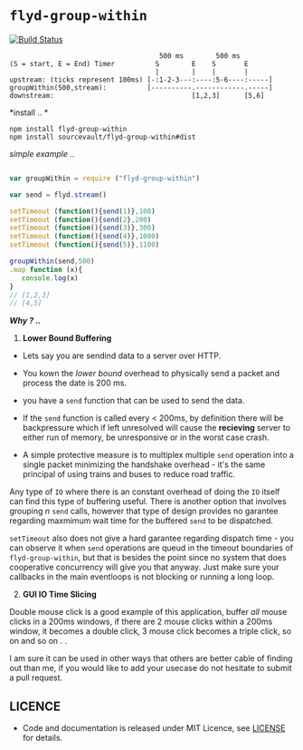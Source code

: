 


#  ```flyd-group-within```

[![Build Status](https://travis-ci.org/sourcevault/flyd-group-within.svg?branch=dev)](https://travis-ci.org/sourcevault/flyd-group-within)

```
                                     500 ms        500 ms
(S = start, E = End) Timer          S        E    S       E
                                    |        |    |       |     
upstream: (ticks represent 100ms) [-:1-2-3---:----:5-6----:-----]
groupWithin(500,stream):          [----------.------------.-----]
downstream:                                  [1,2,3]      [5,6]
```

*install .. *

```
npm install flyd-group-within
npm install sourcevault/flyd-group-within#dist 
```



*simple example ..*

```js

var groupWithin = require ("flyd-group-within") 

var send = flyd.stream()

setTimeout (function(){send(1)},100)
setTimeout (function(){send(2},200)
setTimeout (function(){send(3)},300)
setTimeout (function(){send(4)},1000)
setTimeout (function(){send(5)},1100)

groupWithin(send,500)
.map function (x){
   console.log(x) 
}
// [1,2,3]
// [4,5]

```

***Why ? ..***

1. **Lower Bound Buffering**

- Lets say you are sendind data to a server over HTTP. 

- You kown the *lower bound* overhead to physically send a packet and process the date is 200 ms.

- you have a `send` function that can be used to send the data.

- If the `send` function is called every < 200ms, by definition there will be backpressure which if left unresolved will cause the **recieving** server to either run of memory, be unresponsive or in the worst case crash.

- A simple protective measure is to multiplex multiple `send` operation into a single packet minimizing the handshake overhead - it's the same principal of using trains and buses to reduce road traffic.

Any type of `IO` where there is an constant overhead of doing the `IO` itself can find this type of buffering useful. There is another option that involves grouping *n* `send` calls, however that type of design provides no garantee regarding maxmimum wait time for the buffered `send` to be dispatched.


`setTimeout` also does not give a hard garantee regarding dispatch time - you can observe it when `send` operations are queud in the timeout boundaries of `flyd-group-within`, but that is besides the point since no system that does cooperative concurrency will give you that anyway. Just make sure your callbacks in the main eventloops is not blocking or running a long loop.


2. **GUI IO Time Slicing**

Double mouse click is a good example of this application, buffer *all* mouse clicks in a 200ms windows, if there are 2 mouse clicks within a 200ms window, it becomes a double click, 3 mouse click becomes a triple click, so on and so on . . 

I am sure it can be used in other ways that others are better cable of finding out than me, if you would like to add your usecase do not hesitate to submit a pull request.

## LICENCE
 
- Code and documentation is released under MIT Licence, see [LICENSE](https://github.com/sourcevault/flyd-group-within/blob/dist/LICENCE) for details.
